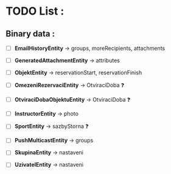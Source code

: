 # TODO List : 
## Binary data :
 - [ ] **EmailHistoryEntity** -> groups, moreRecipients, attachments
 - [ ] **GeneratedAttachmentEntity** -> attributes
 - [ ] **ObjektEntity** -> reservationStart, reservationFinish
 - [ ] **OmezeniRezervaciEntity** -> OtviraciDoba :question:
 - [ ] **OtviraciDobaObjektuEntity** -> OtviraciDoba :question:
 - [ ] **InstructorEntity** -> photo
 - [ ] **SportEntity** -> sazbyStorna :question:
 - [ ] **PushMulticastEntity** -> groups
 - [ ] **SkupinaEntity** -> nastaveni
 - [ ] **UzivatelEntity** -> nastaveni

